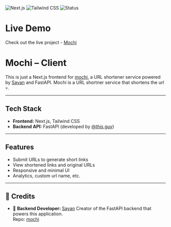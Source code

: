 ![Next.js](https://img.shields.io/badge/Next.js-000000?style=for-the-badge&logo=nextdotjs&logoColor=white)
![Tailwind CSS](https://img.shields.io/badge/Tailwind_CSS-38B2AC?style=for-the-badge&logo=tailwind-css&logoColor=white)
![Status](https://img.shields.io/badge/Status-Work_in_Progress-yellow?style=for-the-badge)

# Live Demo
Check out the live project - [Mochi](https://mochi-client.vercel.app/)

# Mochi – Client

This is just a Next.js frontend for [mochi](https://github.com/synbhwl/mochi), a URL shortener service powered by [Sayan](https://github.com/synbhwl) and FastAPI. Mochi is a URL shortner service that shortens the url 💀.

---

## Tech Stack

- **Frontend:** Next.js, Tailwind CSS  
- **Backend API:** FastAPI (developed by [@this guy](https://github.com/synbhwl))

---

## Features

- Submit URLs to generate short links  
- View shortened links and original URLs  
- Responsive and minimal UI
- Analytics, custom url name, etc.

---


## 🤝 Credits

- 🔗 **Backend Developer:** [Sayan](https://github.com/synbhwl)
  Creator of the FastAPI backend that powers this application.  
  Repo: [mochi](https://github.com/synbhwl/mochi)

